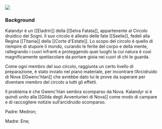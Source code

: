![](https://lh7-us.googleusercontent.com/X5aoS6dQkQswdiIgU5v2H5b_dJ3h0liiI3fw5ZxyIzJwznzFx6jugC97wsdf7vCQ4KN_mLirQaOocZLr6b2DDtQsaogm_veStwCD6S1SHVwJoMxQ00DM1t7SGJSeAR_xDklDGbaL8FcTQXkc_PbHM5s)

### Background
Kalandyr è un [[Eladrin]] della [[Selva Fatata]], appartenente al Circolo druidico dei Sogni. Il suo circolo è alleato delle fate [[Seelie]], fedeli alla Regina [[Titania]] della [[Corte d'Estate]]. Lo scopo del circolo è quello di riempire di stupore il mondo, curando le ferite del corpo e della mente, rallegrando i cuori infranti e proteggendo quei luoghi la cui natura è così magnificamente spettacolare da portare gioia nei cuori di chi le guarda. 

Come ogni membro del suo circolo, raggiunta un certo livello di preparazione, è stato inviato nel piano materiale, per incontrare l’Arcidruido di Nova [[Gwenc'hlan]] che avrebbe dato lui le prove da superare per diventare membro del circolo a tutti gli effetti. 

Il problema è che Gwenc'hlan sembra scomparso da Nova. Kalandyr si è quindi unito alla [[Gilda degli Avventurieri di Nova]] come modo di campare e di raccogliere notizie sull’arcidruido scomparso. 

Padre: Medron;

Madre: Ene;
